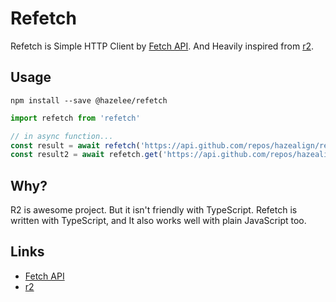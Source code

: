 # Refetch

Refetch is Simple HTTP Client by [Fetch API](https://developer.mozilla.org/en-US/docs/Web/API/Fetch_API). And Heavily inspired from [r2](https://github.com/mikeal/r2).

## Usage
```
npm install --save @hazelee/refetch
```

```js
import refetch from 'refetch'

// in async function...
const result = await refetch('https://api.github.com/repos/hazealign/refetch', { method: 'get' }).json()
const result2 = await refetch.get('https://api.github.com/repos/hazealign/refetch').json()
```

## Why?

R2 is awesome project. But it isn't friendly with TypeScript. Refetch is written with TypeScript, and It also works well with plain JavaScript too.

## Links
 - [Fetch API](https://developer.mozilla.org/en-US/docs/Web/API/Fetch_API)
 - [r2](https://github.com/mikeal/r2)
